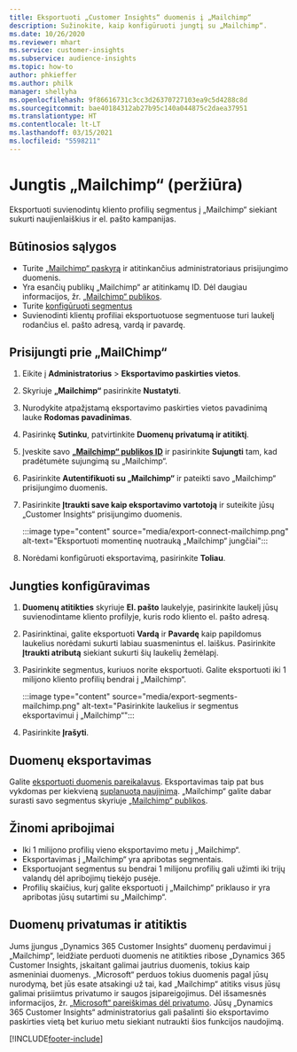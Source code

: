```yaml
---
title: Eksportuoti „Customer Insights“ duomenis į „Mailchimp“
description: Sužinokite, kaip konfigūruoti jungtį su „Mailchimp“.
ms.date: 10/26/2020
ms.reviewer: mhart
ms.service: customer-insights
ms.subservice: audience-insights
ms.topic: how-to
author: phkieffer
ms.author: philk
manager: shellyha
ms.openlocfilehash: 9f86616731c3cc3d26370727103ea9c5d4288c8d
ms.sourcegitcommit: bae40184312ab27b95c140a044875c2daea37951
ms.translationtype: HT
ms.contentlocale: lt-LT
ms.lasthandoff: 03/15/2021
ms.locfileid: "5598211"
---
```

# <a name="connector-for-mailchimp-preview"></a>Jungtis „Mailchimp“ (peržiūra)

Eksportuoti suvienodintų kliento profilių segmentus į „Mailchimp“ siekiant sukurti naujienlaiškius ir el. pašto kampanijas.

## <a name="prerequisites"></a>Būtinosios sąlygos

-   Turite [„Mailchimp“ paskyrą](https://mailchimp.com/) ir atitinkančius administratoriaus prisijungimo duomenis.
-   Yra esančių publikų „Mailchimp“ ar atitinkamų ID. Dėl daugiau informacijos, žr. [„Mailchimp“ publikos](https://mailchimp.com/help/create-audience/).
-   Turite [konfigūruoti segmentus](segments.md)
-   Suvienodinti klientų profiliai eksportuotuose segmentuose turi laukelį rodančius el. pašto adresą, vardą ir pavardę.

## <a name="connect-to-mailchimp"></a>Prisijungti prie „MailChimp“

1. Eikite į **Administratorius** > **Eksportavimo paskirties vietos**.

1. Skyriuje **„Mailchimp“** pasirinkite **Nustatyti**.

1. Nurodykite atpažįstamą eksportavimo paskirties vietos pavadinimą lauke **Rodomas pavadinimas**.

1. Pasirinkę **Sutinku**, patvirtinkite **Duomenų privatumą ir atitiktį**.

1. Įveskite savo **[„Mailchimp“ publikos ID](https://mailchimp.com/help/find-audience-id/)** ir pasirinkite **Sujungti** tam, kad pradėtumėte sujungimą su „Mailchimp“.

1. Pasirinkite **Autentifikuoti su „Mailchimp“** ir pateikti savo „Mailchimp“ prisijungimo duomenis.

1. Pasirinkite **Įtraukti save kaip eksportavimo vartotoją** ir suteikite jūsų „Customer Insights“ prisijungimo duomenis.

   :::image type="content" source="media/export-connect-mailchimp.png" alt-text="Eksportuoti momentinę nuotrauką „Mailchimp“ jungčiai":::

1. Norėdami konfigūruoti eksportavimą, pasirinkite **Toliau**.

## <a name="configure-the-connector"></a>Jungties konfigūravimas

1. **Duomenų atitikties** skyriuje **El. pašto** laukelyje, pasirinkite laukelį jūsų suvienodintame kliento profilyje, kuris rodo kliento el. pašto adresą. 

1. Pasirinktinai, galite eksportuoti **Vardą** ir **Pavardę** kaip papildomus laukelius norėdami sukurti labiau suasmenintus el. laiškus. Pasirinkite **Įtraukti atributą** siekiant sukurti šių laukelių žemėlapį.

1. Pasirinkite segmentus, kuriuos norite eksportuoti. Galite eksportuoti iki 1 milijono kliento profilių bendrai į „Mailchimp“.

   :::image type="content" source="media/export-segments-mailchimp.png" alt-text="Pasirinkite laukelius ir segmentus eksportavimui į „Mailchimp“":::

1. Pasirinkite **Įrašyti**.

## <a name="export-the-data"></a>Duomenų eksportavimas

Galite [eksportuoti duomenis pareikalavus](export-destinations.md). Eksportavimas taip pat bus vykdomas per kiekvieną [suplanuotą naujinimą](system.md#schedule-tab). „Mailchimp“ galite dabar surasti savo segmentus skyriuje [„Mailchimp“ publikos](https://mailchimp.com/help/create-audience/).

## <a name="known-limitations"></a>Žinomi apribojimai

- Iki 1 milijono profilių vieno eksportavimo metu į „Mailchimp“.
- Eksportavimas į „Mailchimp“ yra apribotas segmentais.
- Eksportuojant segmentus su bendrai 1 milijonu profilių gali užimti iki trijų valandų dėl apribojimų tiekėjo pusėje. 
- Profilių skaičius, kurį galite eksportuoti į „Mailchimp“ priklauso ir yra apribotas jūsų sutartimi su „Mailchimp“.

## <a name="data-privacy-and-compliance"></a>Duomenų privatumas ir atitiktis

Jums įjungus „Dynamics 365 Customer Insights“ duomenų perdavimui į „Mailchimp“, leidžiate perduoti duomenis ne atitikties ribose „Dynamics 365 Customer Insights, įskaitant galimai jautrius duomenis, tokius kaip asmeniniai duomenys. „Microsoft“ perduos tokius duomenis pagal jūsų nurodymą, bet jūs esate atsakingi už tai, kad „Mailchimp“ atitiks visus jūsų galimai prisiimtus privatumo ir saugos įsipareigojimus. Dėl išsamesnės informacijos, žr. [„Microsoft“ pareiškimas dėl privatumo](https://go.microsoft.com/fwlink/?linkid=396732).
Jūsų „Dynamics 365 Customer Insights“ administratorius gali pašalinti šio eksportavimo paskirties vietą bet kuriuo metu siekiant nutraukti šios funkcijos naudojimą.


[!INCLUDE[footer-include](../includes/footer-banner.md)]